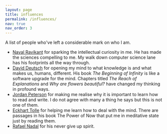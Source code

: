 ```yaml
---
layout: page
title: influences
permalink: /influences/
nav: true
nav_order: 3
---
```



A list of people who've left a considerable mark on who I am.


- [Naval Ravikant](https://nav.al/) for sparking the intellectual curiosity in me. He has made the sciences compelling to me. My walk down computer science lane has his footprints all the way through.
- [David Deutsch](https://en.wikipedia.org/wiki/David_Deutsch) for opening my mind to what knowledge is and what makes us, humans, different. His book <i>
The Beginning of Infinity </i> is like a software upgrade for the mind. Chapters titled <i> The Reach of Explanations </i> and <i> Why are flowers beautiful?  </i> have changed my thinking in profound ways.
- [Jordan Peterson](https://en.wikipedia.org/wiki/Jordan_Peterson) for making me realise why it is important to learn how to read and write. I do not agree with many a thing he says but this is not one of them.
- [Eckhart Tolle](https://en.wikipedia.org/wiki/Eckhart_Tolle) for helping me learn how to deal with the mind. There are passages in his book The Power of Now that put me in meditative state just by reading them.
- [Rafael Nadal](https://en.wikipedia.org/wiki/Rafael_Nadal) for his never give up spirit.
